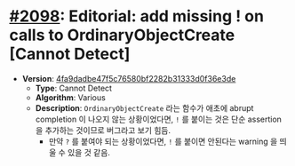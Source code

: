 # [#2098](https://github.com/tc39/ecma262/pull/2098/files): Editorial: add missing ! on calls to OrdinaryObjectCreate [Cannot Detect]

- **Version**: [4fa9dadbe47f5c76580bf2282b31333d0f36e3de](https://github.com/tc39/ecma262/commits/4fa9dadbe47f5c76580bf2282b31333d0f36e3de)
  - **Type**: Cannot Detect
  - **Algorithm**: Various
  - **Description**: `OrdinaryObjectCreate` 라는 함수가 애초에 abrupt completion 이 나오지 않는 상황이었다면, `!` 를 붙이는 것은 단순 assertion 을 추가하는 것이므로 버그라고 보기 힘듬.
    - 만약 `?` 를 붙여야 되는 상황이었다면, `!` 를 붙이면 안된다는 warning 을 띄울 수 있을 것 같음.

